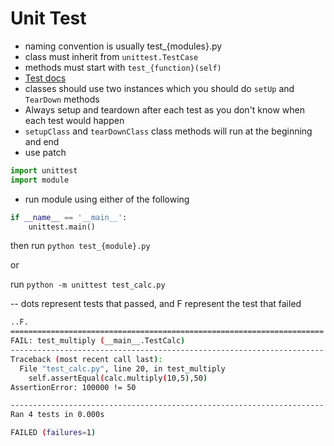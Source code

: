 # Unit Test

- naming convention is usually test_{modules}.py
- class must inherit from `unittest.TestCase`
- methods must start with `test_{function}(self)`
- [Test docs](https://docs.python.org/3/library/unittest.html#unittest.TestCase.debug)
- classes should use two instances which you should do `setUp` and `TearDown` methods
- Always setup and teardown after each test as you don't know when each test would happen
- `setupClass` and `tearDownClass` class methods will run at the beginning and end
- use patch

```python
import unittest 
import module
```

- run module using either of the following

```python
if __name__ == '__main__':
    unittest.main()
```
then run `python test_{module}.py`

or

run `python -m unittest test_calc.py`


-- dots represent tests that passed, and F represent the test that failed

```bash
..F.
======================================================================
FAIL: test_multiply (__main__.TestCalc)
----------------------------------------------------------------------
Traceback (most recent call last):
  File "test_calc.py", line 20, in test_multiply
    self.assertEqual(calc.multiply(10,5),50)
AssertionError: 100000 != 50

----------------------------------------------------------------------
Ran 4 tests in 0.000s

FAILED (failures=1)
```


